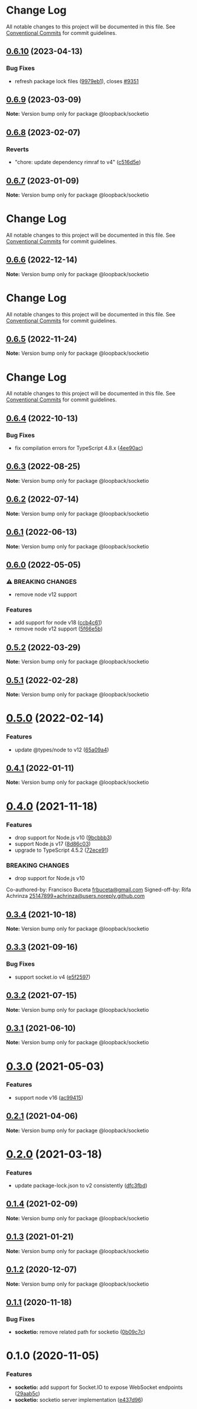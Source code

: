 # Change Log

All notable changes to this project will be documented in this file.
See [Conventional Commits](https://conventionalcommits.org) for commit guidelines.

## [0.6.10](https://github.com/loopbackio/loopback-next/compare/@loopback/socketio@0.6.9...@loopback/socketio@0.6.10) (2023-04-13)


### Bug Fixes

* refresh package lock files ([9979eb1](https://github.com/loopbackio/loopback-next/commit/9979eb183b6c6cd5775da7478cdede8a92ce0d5e)), closes [#9351](https://github.com/loopbackio/loopback-next/issues/9351)





## [0.6.9](https://github.com/loopbackio/loopback-next/compare/@loopback/socketio@0.6.8...@loopback/socketio@0.6.9) (2023-03-09)

**Note:** Version bump only for package @loopback/socketio





## [0.6.8](https://github.com/loopbackio/loopback-next/compare/@loopback/socketio@0.6.7...@loopback/socketio@0.6.8) (2023-02-07)


### Reverts

* "chore: update dependency rimraf to v4" ([c516d5e](https://github.com/loopbackio/loopback-next/commit/c516d5e33e2d2ce950c6811305e7da3fe40ca9c6))





## [0.6.7](https://github.com/loopbackio/loopback-next/compare/@loopback/socketio@0.6.6...@loopback/socketio@0.6.7) (2023-01-09)

**Note:** Version bump only for package @loopback/socketio





# Change Log

All notable changes to this project will be documented in this file. See
[Conventional Commits](https://conventionalcommits.org) for commit guidelines.

## [0.6.6](https://github.com/loopbackio/loopback-next/compare/@loopback/socketio@0.6.5...@loopback/socketio@0.6.6) (2022-12-14)

**Note:** Version bump only for package @loopback/socketio

# Change Log

All notable changes to this project will be documented in this file. See
[Conventional Commits](https://conventionalcommits.org) for commit guidelines.

## [0.6.5](https://github.com/loopbackio/loopback-next/compare/@loopback/socketio@0.6.4...@loopback/socketio@0.6.5) (2022-11-24)

**Note:** Version bump only for package @loopback/socketio

# Change Log

All notable changes to this project will be documented in this file. See
[Conventional Commits](https://conventionalcommits.org) for commit guidelines.

## [0.6.4](https://github.com/loopbackio/loopback-next/compare/@loopback/socketio@0.6.3...@loopback/socketio@0.6.4) (2022-10-13)

### Bug Fixes

- fix compilation errors for TypeScript 4.8.x
  ([4ee90ac](https://github.com/loopbackio/loopback-next/commit/4ee90ac8ef50ce024102dc31375f17b204a45cfb))

## [0.6.3](https://github.com/loopbackio/loopback-next/compare/@loopback/socketio@0.6.2...@loopback/socketio@0.6.3) (2022-08-25)

**Note:** Version bump only for package @loopback/socketio

## [0.6.2](https://github.com/loopbackio/loopback-next/compare/@loopback/socketio@0.6.1...@loopback/socketio@0.6.2) (2022-07-14)

**Note:** Version bump only for package @loopback/socketio

## [0.6.1](https://github.com/loopbackio/loopback-next/compare/@loopback/socketio@0.6.0...@loopback/socketio@0.6.1) (2022-06-13)

**Note:** Version bump only for package @loopback/socketio

## [0.6.0](https://github.com/loopbackio/loopback-next/compare/@loopback/socketio@0.5.2...@loopback/socketio@0.6.0) (2022-05-05)

### ⚠ BREAKING CHANGES

- remove node v12 support

### Features

- add support for node v18
  ([ccb4c61](https://github.com/loopbackio/loopback-next/commit/ccb4c61307d94ab7bb07a19c547dfc4fa7d388a8))
- remove node v12 support
  ([5f66e5b](https://github.com/loopbackio/loopback-next/commit/5f66e5bd288ba806b3aa6550fc29c5009de8b60d))

## [0.5.2](https://github.com/loopbackio/loopback-next/compare/@loopback/socketio@0.5.1...@loopback/socketio@0.5.2) (2022-03-29)

**Note:** Version bump only for package @loopback/socketio

## [0.5.1](https://github.com/loopbackio/loopback-next/compare/@loopback/socketio@0.5.0...@loopback/socketio@0.5.1) (2022-02-28)

**Note:** Version bump only for package @loopback/socketio

# [0.5.0](https://github.com/loopbackio/loopback-next/compare/@loopback/socketio@0.4.1...@loopback/socketio@0.5.0) (2022-02-14)

### Features

- update @types/node to v12
  ([65a09a4](https://github.com/loopbackio/loopback-next/commit/65a09a406e4865f774f97b58af9e616733b8b255))

## [0.4.1](https://github.com/loopbackio/loopback-next/compare/@loopback/socketio@0.4.0...@loopback/socketio@0.4.1) (2022-01-11)

**Note:** Version bump only for package @loopback/socketio

# [0.4.0](https://github.com/loopbackio/loopback-next/compare/@loopback/socketio@0.3.4...@loopback/socketio@0.4.0) (2021-11-18)

### Features

- drop support for Node.js v10
  ([9bcbbb3](https://github.com/loopbackio/loopback-next/commit/9bcbbb358ec3eabc3033d4e7e1c22b524a7069b3))
- support Node.js v17
  ([8d86c03](https://github.com/loopbackio/loopback-next/commit/8d86c03cb7047e2b1f18d05870628ef5783e71b2))
- upgrade to TypeScript 4.5.2
  ([72ece91](https://github.com/loopbackio/loopback-next/commit/72ece91289ecfdfd8747bb9888ad75db73e8ff4b))

### BREAKING CHANGES

- drop support for Node.js v10

Co-authored-by: Francisco Buceta <frbuceta@gmail.com> Signed-off-by: Rifa
Achrinza <25147899+achrinza@users.noreply.github.com>

## [0.3.4](https://github.com/loopbackio/loopback-next/compare/@loopback/socketio@0.3.3...@loopback/socketio@0.3.4) (2021-10-18)

**Note:** Version bump only for package @loopback/socketio

## [0.3.3](https://github.com/loopbackio/loopback-next/compare/@loopback/socketio@0.3.2...@loopback/socketio@0.3.3) (2021-09-16)

### Bug Fixes

- support socket.io v4
  ([e5f2597](https://github.com/loopbackio/loopback-next/commit/e5f25974d49117aaac493d18a145f140fbbe0c76))

## [0.3.2](https://github.com/loopbackio/loopback-next/compare/@loopback/socketio@0.3.1...@loopback/socketio@0.3.2) (2021-07-15)

**Note:** Version bump only for package @loopback/socketio

## [0.3.1](https://github.com/loopbackio/loopback-next/compare/@loopback/socketio@0.3.0...@loopback/socketio@0.3.1) (2021-06-10)

**Note:** Version bump only for package @loopback/socketio

# [0.3.0](https://github.com/loopbackio/loopback-next/compare/@loopback/socketio@0.2.1...@loopback/socketio@0.3.0) (2021-05-03)

### Features

- support node v16
  ([ac99415](https://github.com/loopbackio/loopback-next/commit/ac994154543bde22b4482ba98813351656db1b55))

## [0.2.1](https://github.com/loopbackio/loopback-next/compare/@loopback/socketio@0.2.0...@loopback/socketio@0.2.1) (2021-04-06)

**Note:** Version bump only for package @loopback/socketio

# [0.2.0](https://github.com/loopbackio/loopback-next/compare/@loopback/socketio@0.1.4...@loopback/socketio@0.2.0) (2021-03-18)

### Features

- update package-lock.json to v2 consistently
  ([dfc3fbd](https://github.com/loopbackio/loopback-next/commit/dfc3fbdae0c9ca9f34c64154a471bef22d5ac6b7))

## [0.1.4](https://github.com/loopbackio/loopback-next/compare/@loopback/socketio@0.1.3...@loopback/socketio@0.1.4) (2021-02-09)

**Note:** Version bump only for package @loopback/socketio

## [0.1.3](https://github.com/loopbackio/loopback-next/compare/@loopback/socketio@0.1.2...@loopback/socketio@0.1.3) (2021-01-21)

**Note:** Version bump only for package @loopback/socketio

## [0.1.2](https://github.com/loopbackio/loopback-next/compare/@loopback/socketio@0.1.1...@loopback/socketio@0.1.2) (2020-12-07)

**Note:** Version bump only for package @loopback/socketio

## [0.1.1](https://github.com/loopbackio/loopback-next/compare/@loopback/socketio@0.1.0...@loopback/socketio@0.1.1) (2020-11-18)

### Bug Fixes

- **socketio:** remove related path for socketio
  ([0b09c7c](https://github.com/loopbackio/loopback-next/commit/0b09c7cec6971021741813788aed9dc90ca53ff6))

# 0.1.0 (2020-11-05)

### Features

- **socketio:** add support for Socket.IO to expose WebSocket endpoints
  ([29aab5c](https://github.com/loopbackio/loopback-next/commit/29aab5c374332d1f462e8ac26c48408333bad74e))
- **socketio:** socketio server implementation
  ([e437d96](https://github.com/loopbackio/loopback-next/commit/e437d96ff6c2031cf3a8f93ec881f2b8c32a559f))
